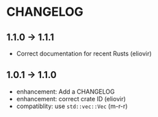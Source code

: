 # CHANGELOG

## 1.1.0 -> 1.1.1

* Correct documentation for recent Rusts (eliovir)

## 1.0.1 -> 1.1.0

* enhancement: Add a CHANGELOG
* enhancement: correct crate ID (eliovir)
* compatiblity: use `std::vec::Vec` (m-r-r)
